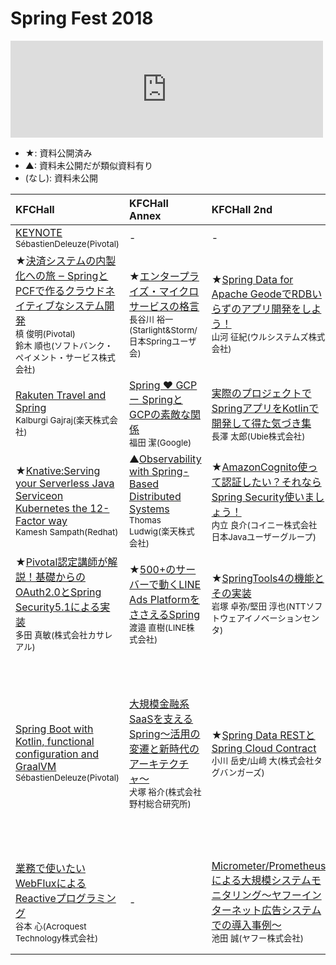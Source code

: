 # Spring Fest 2018


<iframe src="https://hatenablog-parts.com/embed?url=http%3A%2F%2Fspringfest2018.springframework.jp%2F" title="Spring Fest 2018 comes on 10.31 at KFC Hall &amp; Rooms" class="embed-card embed-webcard" scrolling="no" frameborder="0" style="display: block; width: 100%; height: 155px; max-width: 500px; margin: 10px 0px;"></iframe>

- ★: 資料公開済み
- ▲: 資料未公開だが類似資料有り
- (なし): 資料未公開

|KFCHall|KFCHall Annex|KFCHall 2nd|Room111|
|:-|:-|:-|:-|
|[KEYNOTE](/page1.md)<br><small>SébastienDeleuze(Pivotal)</small>|-|-|-|
|★[決済システムの内製化への旅 ‒ SpringとPCFで作るクラウドネイティブなシステム開発](/page2.md)<br><small>槙 俊明(Pivotal)<br>鈴⽊ 順也(ソフトバンク・ペイメント・サービス株式会社)</small>|★[エンタープライズ・マイクロサービスの格⾔](/page3.md)<br><small>⻑⾕川 裕⼀(Starlight&Storm/⽇本Springユーザ会)</small>|★[Spring Data for Apache GeodeでRDBいらずのアプリ開発をしよう！](/page4.md)<br><small>⼭河 征紀(ウルシステムズ株式会社)</small>|★[これからSpringを使う開発者が知っておくべきこと](/page5.md)<br><small>⼟岐 孝平(⽇本Springユーザ会スタッフ)</small>|
|[Rakuten Travel and Spring](/page6.md)<br><small>Kalburgi Gajraj(楽天株式会社)</small>|[Spring ♥ GCP ー SpringとGCPの素敵な関係](/page7.md)<br><small>福⽥ 潔(Google)</small>|[実際のプロジェクトでSpringアプリをKotlinで開発して得た気づき集](/page8.md)<br><small>⻑澤 太郎(Ubie株式会社)</small>|★[Thymeleafさいしょの⼀歩](/page9.md)<br><small>伊賀 敏樹</small>|
|★[Knative:Serving your Serverless Java Serviceon Kubernetes the 12-Factor way](/page10.md)<br><small>Kamesh Sampath(Redhat)</small>|▲[Observability with Spring-Based Distributed Systems](/page11.md)<br><small>Thomas Ludwig(楽天株式会社)</small>|★[AmazonCognito使って認証したい？それならSpring Security使いましょう！](/page12.md)<br><small>内⽴ 良介(コイニー株式会社 ⽇本Javaユーザーグループ)</small>|★[SpringBootで作るRESTful Web Service](/page13.md)<br><small>⼤野 渉(Starlight & Storm/JSUGスタッフ)</small>|
|★[Pivotal認定講師が解説！基礎からのOAuth2.0とSpring Security5.1による実装](/page14.md)<br><small>多⽥ 真敏(株式会社カサレアル)</small>|★[500+のサーバーで動くLINE Ads PlatformをささえるSpring](/page15.md)<br><small>渡邉 直樹(LINE株式会社)</small>|★[SpringTools4の機能とその実装](/page16.md)<br><small>岩塚 卓弥/堅⽥ 淳也(NTTソフトウェアイノベーションセンタ)</small>|★[Spring5でSpring Testのここが変わる](/page17.md)<br><small>平栗 勇⼈(株式会社NTTデータ)</small>|
|[Spring Boot with Kotlin, functional configuration and GraalVM](/page18.md)<br><small>SébastienDeleuze(Pivotal)</small>|[⼤規模⾦融系SaaSを⽀えるSpring〜活⽤の変遷と新時代のアーキテクチャ〜](/page19.md)<br><small>⽝塚 裕介(株式会社野村総合研究所)</small>|★[Spring Data RESTとSpring Cloud Contract](/page20.md)<br><small>⼩川 岳史/⼭﨑 ⼤(株式会社タグバンガーズ)</small>|[Spring BootでHello Worldのその先へ〜ウェブDBプレスのSpring Boot特集で伝えたかったこと＆伝えきれなかったこと～](/page21.md)<br><small>藤野 真聡(ソニーネットワークコミュニケーションズ株式会社)</small>|
|[業務で使いたいWebFluxによるReactiveプログラミング](/page22.md)<br><small>⾕本 ⼼(Acroquest Technology株式会社)</small>|-|[Micrometer/Prometheusによる⼤規模システムモニタリング〜ヤフーインターネット広告システムでの導入事例〜](/page23.md)<br><small>池⽥ 誠(ヤフー株式会社)</small>|▲[Angularを⽤いたデザインスプリント開発と設計⼿法](/page24.md)<br><small>佐川 夫美雄(アシラス株式会社)</small>|